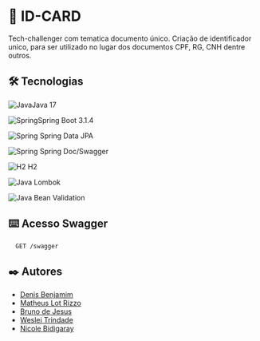 
# 🚀 ID-CARD

Tech-challenger com tematica documento único. Criação de identificador unico, para ser utilizado no lugar dos documentos CPF, RG, CNH  dentre outros.



## 🛠️ Tecnologias

![Java](https://skillicons.dev/icons?i=java)Java 17 

![Spring](https://skillicons.dev/icons?i=spring)Spring Boot 3.1.4

![Spring](https://skillicons.dev/icons?i=spring)
Spring Data JPA

![Spring](https://skillicons.dev/icons?i=spring)
Spring Doc/Swagger

![H2](https://skillicons.dev/icons?i=scala)
H2

![Java](https://skillicons.dev/icons?i=java)
Lombok

![Java](https://skillicons.dev/icons?i=java)
Bean Validation


## ⌨️ Acesso Swagger
```http
  GET /swagger
```

## ✒️ Autores

- [Denis Benjamim](https://www.github.com/denisbenjamim)
- [Matheus Lot Rizzo](https://www.github.com/MatheusLotRizzo)
- [Bruno de Jesus](https://www.github.com/brujp)
- [Weslei Trindade](https://www.github.com/westrindade)
- [Nicole Bidigaray](https://www.github.com/Nicole-Bidigaray)

